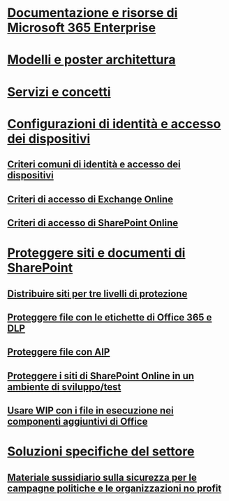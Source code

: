 # [Documentazione e risorse di Microsoft 365 Enterprise](index.md)
# [Modelli e poster architettura](architecture-models-posters.md)
# [Servizi e concetti](services-overview.md)
# [Configurazioni di identità e accesso dei dispositivi](microsoft-365-policies-configurations.md)
## [Criteri comuni di identità e accesso dei dispositivi](identity-access-policies.md)
## [Criteri di accesso di Exchange Online](secure-email-recommended-policies.md)
## [Criteri di accesso di SharePoint Online](sharepoint-file-access-policies.md)
# [Proteggere siti e documenti di SharePoint](secure-sharepoint-online-sites-and-files.md)
## [Distribuire siti per tre livelli di protezione](deploy-sites-for-three-tiers-of-protection.md)
## [Proteggere file con le etichette di Office 365 e DLP](protect-files-with-o365-labels-dlp.md)
## [Proteggere file con AIP](protect-files-with-aip.md)
## [Proteggere i siti di SharePoint Online in un ambiente di sviluppo/test](secure-sharepoint-online-sites-dev-test.md)
## [Usare WIP con i file in esecuzione nei componenti aggiuntivi di Office](office-add-ins-wip.md)
# [Soluzioni specifiche del settore]()
## [Materiale sussidiario sulla sicurezza per le campagne politiche e le organizzazioni no profit](microsoft-security-guidance.md)
